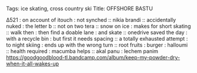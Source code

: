 Tags: ice skating, cross country ski
Title: OFFSHORE BASTU
  
∆521 : on account of itouch : not synched :: nikia brandi :: accidentally nuked : the letter b :: not on two tera :: snow on ice : makes for short skating :: walk then : then find a doable lane : and skate :: onedrive saved the day : with a recycle bin : but first it needs spacing :: a totally exhausted attempt : to night skiing : ends up with the wrong turn :: root fruits : burger : halloumi :: health required : macumba helps :: akal panu : lechem panim
<https://goodgoodblood-tl.bandcamp.com/album/keep-my-powder-dry-when-it-all-wakes-up>  
